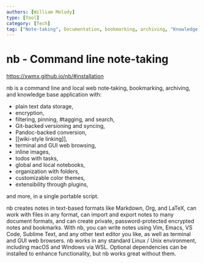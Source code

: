 ```yaml
---
authors: [William Melody]
type: [Tool]
category: [Tech]
tag: ["Note‑taking", Documentation, bookmarking, archiving, "Knowledge base"]
---
```


# nb - Command line note-taking

https://xwmx.github.io/nb/#installation

nb is a command line and local web note‑taking, bookmarking, archiving, and knowledge base application with:

-   plain text data storage,
-   encryption,
-   filtering, pinning, #tagging, and search,
-   Git-backed versioning and syncing,
-   Pandoc-backed conversion,
-   [[wiki-style linking]],
-   terminal and GUI web browsing,
-   inline images,
-   todos with tasks,
-   global and local notebooks,
-   organization with folders,
-   customizable color themes,
-   extensibility through plugins,

and more, in a single portable script.

nb creates notes in text-based formats like Markdown, Org, and LaTeX, can work with files in any format, can import and export notes to many document formats, and can create private, password-protected encrypted notes and bookmarks. With nb, you can write notes using Vim, Emacs, VS Code, Sublime Text, and any other text editor you like, as well as terminal and GUI web browsers. nb works in any standard Linux / Unix environment, including macOS and Windows via WSL. Optional dependencies can be installed to enhance functionality, but nb works great without them.

